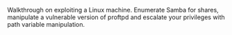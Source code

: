 Walkthrough on exploiting a Linux machine. Enumerate Samba for shares, manipulate a vulnerable version of proftpd and escalate your privileges with path variable manipulation.

